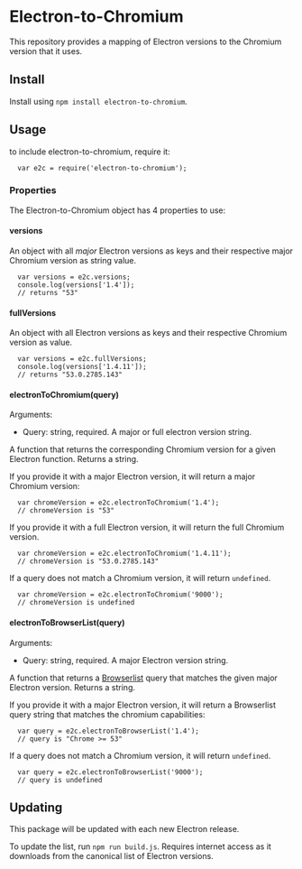 # Electron-to-Chromium
This repository provides a mapping of Electron versions to the Chromium version that it uses.

## Install

  Install using `npm install electron-to-chromium`.

## Usage

to include electron-to-chromium, require it:
```
  var e2c = require('electron-to-chromium');
```

### Properties
The Electron-to-Chromium object has 4 properties to use:

#### versions
An object with all _major_ Electron versions as keys and their respective major Chromium version as string value.
```
  var versions = e2c.versions;
  console.log(versions['1.4']);
  // returns "53"
```

#### fullVersions
An object with all Electron versions as keys and their respective Chromium version as value.
```
  var versions = e2c.fullVersions;
  console.log(versions['1.4.11']);
  // returns "53.0.2785.143"
```

#### electronToChromium(query)
Arguments:
* Query: string, required. A major or full electron version string.

A function that returns the corresponding Chromium version for a given Electron function. Returns a string.

If you provide it with a major Electron version, it will return a major Chromium version:
```
  var chromeVersion = e2c.electronToChromium('1.4');
  // chromeVersion is "53"
```
If you provide it with a full Electron version, it will return the full Chromium version.
```
  var chromeVersion = e2c.electronToChromium('1.4.11');
  // chromeVersion is "53.0.2785.143"
```

If a query does not match a Chromium version, it will return `undefined`.

```
  var chromeVersion = e2c.electronToChromium('9000');
  // chromeVersion is undefined
```

#### electronToBrowserList(query)
Arguments:
* Query: string, required. A major Electron version string.

A function that returns a [Browserlist](https://github.com/ai/browserslist) query that matches the given major Electron version. Returns a string.

If you provide it with a major Electron version, it will return a Browserlist query string that matches the chromium capabilities:
```
  var query = e2c.electronToBrowserList('1.4');
  // query is "Chrome >= 53"
```

If a query does not match a Chromium version, it will return `undefined`.

```
  var query = e2c.electronToBrowserList('9000');
  // query is undefined
```

## Updating
This package will be updated with each new Electron release.

To update the list, run `npm run build.js`. Requires internet access as it downloads from the canonical list of Electron versions.
